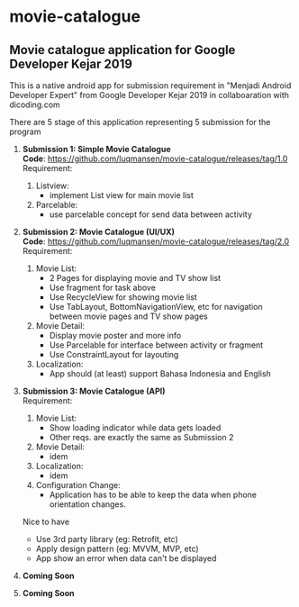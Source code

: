 # movie-catalogue
## Movie catalogue application for Google Developer Kejar 2019 

This is a native android app for submission requirement in "Menjadi Android Developer Expert" from Google Developer Kejar 2019 in collaboaration with dicoding.com

There are 5 stage of this application representing 5 submission for the program 

1.  **Submission 1: Simple Movie Catalogue**
</br>**Code**: https://github.com/luqmansen/movie-catalogue/releases/tag/1.0
    </br> 
    Requirement:
    1. Listview:
        - implement List view for main movie list
    2. Parcelable:
        - use parcelable concept for send data between activity
    
  
2. **Submission 2: Movie Catalogue (UI/UX)**
    </br>**Code**: https://github.com/luqmansen/movie-catalogue/releases/tag/2.0
    </br>Requirement:
    1. Movie List:        
        - 2 Pages for displaying movie and TV show list
        - Use fragment for task above
        - Use RecycleView for showing movie list
        - Use TabLayout, BottomNavigationView, etc for navigation between movie pages and TV show pages
    2. Movie Detail:
        - Display movie poster and more info
        - Use Parcelable for interface between activity or fragment
        - Use ConstraintLayout for layouting
    3. Localization:
        - App should (at least) support Bahasa Indonesia and English


3. **Submission 3: Movie Catalogue (API)**
    </br>Requirement:
    1. Movie List:        
        - Show loading indicator while data gets loaded
        - Other reqs. are exactly the same as Submission 2
    2. Movie Detail:
        - idem
    3. Localization:
        - idem
    4. Configuration Change:
        - Application has to be able to keep the data when phone orientation changes.
    
    Nice to have
    - Use 3rd party library (eg: Retrofit, etc)
    - Apply design pattern (eg: MVVM, MVP, etc)
    - App show an error when data can't be displayed
        
4. **Coming Soon**
5. **Coming Soon**
